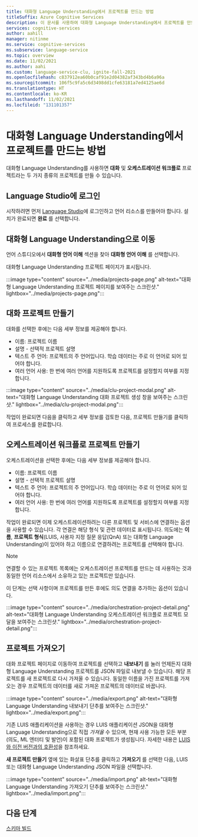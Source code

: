```yaml
---
title: 대화형 Language Understanding에서 프로젝트를 만드는 방법
titleSuffix: Azure Cognitive Services
description: 이 문서를 사용하여 대화형 Language Understanding에서 프로젝트를 만드는 방법을 알아봅니다.
services: cognitive-services
author: aahill
manager: nitinme
ms.service: cognitive-services
ms.subservice: language-service
ms.topic: overview
ms.date: 11/02/2021
ms.author: aahi
ms.custom: language-service-clu, ignite-fall-2021
ms.openlocfilehash: c837912ea60b0caf91e2d04382af343bd4b6a96a
ms.sourcegitcommit: 106f5c9fa5c6d3498dd1cfe63181a7ed4125ae6d
ms.translationtype: HT
ms.contentlocale: ko-KR
ms.lasthandoff: 11/02/2021
ms.locfileid: "131101357"
---
```

# <a name="how-to-create-projects-in-conversational-language-understanding"></a>대화형 Language Understanding에서 프로젝트를 만드는 방법

대화형 Language Understanding를 사용하면 **대화** 및 **오케스트레이션 워크플로** 프로젝트라는 두 가지 종류의 프로젝트를 만들 수 있습니다.

## <a name="sign-in-to-language-studio"></a>Language Studio에 로그인
시작하려면 먼저 [Language Studio](https://aka.ms/languageStudio)에 로그인하고 언어 리소스를 만들어야 합니다. 설치가 완료되면 **완료** 를 선택합니다.

## <a name="navigate-to-conversational-language-understanding"></a>대화형 Language Understanding으로 이동

언어 스튜디오에서 **대화형 언어 이해** 섹션을 찾아 **대화형 언어 이해** 를 선택합니다.

대화형 Language Understanding 프로젝트 페이지가 표시됩니다.

:::image type="content" source="../media/projects-page.png" alt-text="대화형 Language Understanding 프로젝트 페이지를 보여주는 스크린샷." lightbox="../media/projects-page.png":::

## <a name="create-a-conversation-project"></a>대화 프로젝트 만들기
대화를 선택한 후에는 다음 세부 정보를 제공해야 합니다.
- 이름: 프로젝트 이름
- 설명 - 선택적 프로젝트 설명
- 텍스트 주 언어: 프로젝트의 주 언어입니다. 학습 데이터는 주로 이 언어로 되어 있어야 합니다.
- 여러 언어 사용: 한 번에 여러 언어를 지원하도록 프로젝트를 설정할지 여부를 지정합니다.

:::image type="content" source="../media/clu-project-modal.png" alt-text="대화형 Language Understanding 대화 프로젝트 생성 창을 보여주는 스크린샷." lightbox="../media/clu-project-modal.png":::

작업이 완료되면 다음을 클릭하고 세부 정보를 검토한 다음, 프로젝트 만들기를 클릭하여 프로세스를 완료합니다. 

## <a name="create-an-orchestration-workflow-project"></a>오케스트레이션 워크플로 프로젝트 만들기

오케스트레이션을 선택한 후에는 다음 세부 정보를 제공해야 합니다.
- 이름: 프로젝트 이름
- 설명 - 선택적 프로젝트 설명
- 텍스트 주 언어: 프로젝트의 주 언어입니다. 학습 데이터는 주로 이 언어로 되어 있어야 합니다.
- 여러 언어 사용: 한 번에 여러 언어를 지원하도록 프로젝트를 설정할지 여부를 지정합니다.

작업이 완료되면 이제 오케스트레이션하려는 다른 프로젝트 및 서비스에 연결하는 옵션을 사용할 수 있습니다. 각 연결은 해당 형식 및 관련 데이터로 표시됩니다. 의도에는 **이름**, **프로젝트 형식**(LUIS, 사용자 지정 질문 응답(QnA) 또는 대화형 Language Understanding)이 있어야 하고 이름으로 연결하려는 프로젝트를 선택해야 합니다. 

> [!NOTE]
> 연결할 수 있는 프로젝트 목록에는 오케스트레이션 프로젝트를 만드는 데 사용하는 것과 동일한 언어 리소스에서 소유하고 있는 프로젝트만 있습니다.

이 단계는 선택 사항이며 프로젝트를 만든 후에도 의도 연결을 추가하는 옵션이 있습니다.

:::image type="content" source="../media/orchestration-project-detail.png" alt-text="대화형 Language Understanding 오케스트레이션 워크플로 프로젝트 모달을 보여주는 스크린샷." lightbox="../media/orchestration-project-detail.png":::

## <a name="import-a-project"></a>프로젝트 가져오기

대화 프로젝트 페이지로 이동하여 프로젝트를 선택하고 **내보내기** 를 눌러 언제든지 대화형 Language Understanding 프로젝트를 JSON 파일로 내보낼 수 있습니다.
해당 프로젝트를 새 프로젝트로 다시 가져올 수 있습니다. 동일한 이름을 가진 프로젝트를 가져오는 경우 프로젝트의 데이터를 새로 가져온 프로젝트의 데이터로 바꿉니다.

:::image type="content" source="../media/export.png" alt-text="대화형 Language Understanding 내보내기 단추를 보여주는 스크린샷." lightbox="../media/export.png":::

기존 LUIS 애플리케이션을 사용하는 경우 LUIS 애플리케이션 JSON을 대화형 Language Understanding으로 직접 _가져올_ 수 있으며, 현재 사용 가능한 모든 부분(의도, ML 엔터티 및 발언)이 포함된 대화 프로젝트가 생성됩니다. 자세한 내용은 [LUIS와 이전 버전과의 호환성](../concepts/backwards-compatibility.md)을 참조하세요.

**새 프로젝트 만들기** 옆에 있는 화살표 단추를 클릭하고 **가져오기** 를 선택한 다음, LUIS 또는 대화형 Language Understanding JSON 파일을 선택합니다.

:::image type="content" source="../media/import.png" alt-text="대화형 Language Understanding 가져오기 단추를 보여주는 스크린샷." lightbox="../media/import.png":::

## <a name="next-steps"></a>다음 단계

[스키마 빌드](./build-schema.md)

